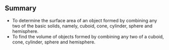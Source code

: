 ## Summary
* To determine the surface area of an object formed by combining any two of the basic solids, namely, cuboid, cone, cylinder, sphere and hemisphere.
* To find the volume of objects formed by combining any two of a cuboid, cone, cylinder, sphere and hemisphere.
